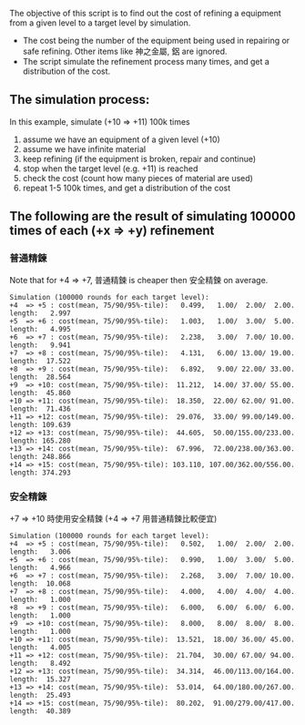The objective of this script is to find out the cost of refining a equipment from a given level to a target level by simulation.

- The cost being the number of the equipment being used in repairing or safe refining. Other items like 神之金屬, 鋁 are ignored.
- The script simulate the refinement process many times, and get a distribution of the cost.

## The simulation process:

In this example, simulate (+10 => +11) 100k times

1. assume we have an equipment of a given level (+10)
2. assume we have infinite material
3. keep refining (if the equipment is broken, repair and continue)
4. stop when the target level (e.g. +11) is reached
5. check the cost (count how many pieces of material are used)
6. repeat 1-5 100k times, and get a distribution of the cost

## The following are the result of simulating 100000 times of each (+x => +y) refinement

### 普通精鍊

Note that for +4 => +7, 普通精鍊 is cheaper then 安全精鍊 on average.

```
Simulation (100000 rounds for each target level):
+4  => +5 : cost(mean, 75/90/95%-tile):   0.499,   1.00/  2.00/  2.00. length:   2.997
+5  => +6 : cost(mean, 75/90/95%-tile):   1.003,   1.00/  3.00/  5.00. length:   4.995
+6  => +7 : cost(mean, 75/90/95%-tile):   2.238,   3.00/  7.00/ 10.00. length:   9.941
+7  => +8 : cost(mean, 75/90/95%-tile):   4.131,   6.00/ 13.00/ 19.00. length:  17.522
+8  => +9 : cost(mean, 75/90/95%-tile):   6.892,   9.00/ 22.00/ 33.00. length:  28.564
+9  => +10: cost(mean, 75/90/95%-tile):  11.212,  14.00/ 37.00/ 55.00. length:  45.860
+10 => +11: cost(mean, 75/90/95%-tile):  18.350,  22.00/ 62.00/ 91.00. length:  71.436
+11 => +12: cost(mean, 75/90/95%-tile):  29.076,  33.00/ 99.00/149.00. length: 109.639
+12 => +13: cost(mean, 75/90/95%-tile):  44.605,  50.00/155.00/233.00. length: 165.280
+13 => +14: cost(mean, 75/90/95%-tile):  67.996,  72.00/238.00/363.00. length: 248.866
+14 => +15: cost(mean, 75/90/95%-tile): 103.110, 107.00/362.00/556.00. length: 374.293
```

### 安全精鍊

+7 => +10 時使用安全精鍊 (+4 => +7 用普通精鍊比較便宜)

```
Simulation (100000 rounds for each target level):
+4  => +5 : cost(mean, 75/90/95%-tile):   0.502,   1.00/  2.00/  2.00. length:   3.006
+5  => +6 : cost(mean, 75/90/95%-tile):   0.990,   1.00/  3.00/  5.00. length:   4.966
+6  => +7 : cost(mean, 75/90/95%-tile):   2.268,   3.00/  7.00/ 10.00. length:  10.068
+7  => +8 : cost(mean, 75/90/95%-tile):   4.000,   4.00/  4.00/  4.00. length:   1.000
+8  => +9 : cost(mean, 75/90/95%-tile):   6.000,   6.00/  6.00/  6.00. length:   1.000
+9  => +10: cost(mean, 75/90/95%-tile):   8.000,   8.00/  8.00/  8.00. length:   1.000
+10 => +11: cost(mean, 75/90/95%-tile):  13.521,  18.00/ 36.00/ 45.00. length:   4.005
+11 => +12: cost(mean, 75/90/95%-tile):  21.704,  30.00/ 67.00/ 94.00. length:   8.492
+12 => +13: cost(mean, 75/90/95%-tile):  34.314,  46.00/113.00/164.00. length:  15.327
+13 => +14: cost(mean, 75/90/95%-tile):  53.014,  64.00/180.00/267.00. length:  25.493
+14 => +15: cost(mean, 75/90/95%-tile):  80.202,  91.00/279.00/417.00. length:  40.389
```

